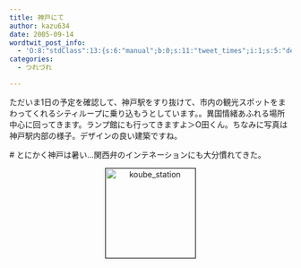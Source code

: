 ```yaml
---
title: 神戸にて
author: kazu634
date: 2005-09-14
wordtwit_post_info:
  - 'O:8:"stdClass":13:{s:6:"manual";b:0;s:11:"tweet_times";i:1;s:5:"delay";i:0;s:7:"enabled";i:1;s:10:"separation";s:2:"60";s:7:"version";s:3:"3.7";s:14:"tweet_template";b:0;s:6:"status";i:2;s:6:"result";a:0:{}s:13:"tweet_counter";i:2;s:13:"tweet_log_ids";a:1:{i:0;i:2025;}s:9:"hash_tags";a:0:{}s:8:"accounts";a:1:{i:0;s:7:"kazu634";}}'
categories:
  - つれづれ

---
```

<div class="section">
<p>
    ただいま1日の予定を確認して、神戸駅をすり抜けて、市内の観光スポットをまわってくれるシティループに乗り込もうとしています。。異国情緒あふれる場所中心に回ってきます。ランプ館にも行ってきますよ＞O田くん。ちなみに写真は神戸駅内部の様子。デザインの良い建築ですね。
</p></p> 
  
<p>
    # とにかく神戸は暑い…関西弁のインテネーションにも大分慣れてきた。
</p>
  
<p>
<center>
<a href="http://image.blog.livedoor.jp/simoom634/imgs/a/7/a739f1c8.jpg" onclick="__gaTracker('send', 'event', 'outbound-article', 'http://image.blog.livedoor.jp/simoom634/imgs/a/7/a739f1c8.jpg', '');" target="blank"><img width="160" alt="koube_station" src="http://image.blog.livedoor.jp/simoom634/imgs/a/7/a739f1c8-s.jpg" class="pict" border="1" /></a>
</center>
</p>
</div>
